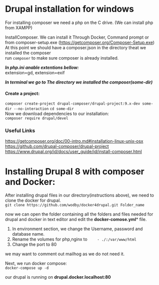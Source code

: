 # Drupal installation for windows

For installing composer we need a php on the C drive. (We can install php from XAMPP)<br />

InstallComposer. We can install it Through Docker, Command prompt or from composer-setup.exe (https://getcomposer.org/Composer-Setup.exe)<br />
 At this point we should have a composer.json in the directory theat we installed the composer<br />
run ``composer`` to make sure composer is already installed.<br />

***In php.ini anable extentions bellow:*** <br />
extension=gd, extension=exif<br />


***In terminal we go to The directory we installed the composer(some-dir)*** <br />
#### Create a project:<br />
``composer create-project drupal-composer/drupal-project:9.x-dev some-dir --no-interaction``
``cd some-dir``<br />
Now we download dependencies to our installation:<br/>
``composer require drupal/devel``<br />

### Useful Links<br />
https://getcomposer.org/doc/00-intro.md#installation-linux-unix-osx<br />
https://github.com/drupal-composer/drupal-project<br />
https://www.drupal.org/id/docs/user_guide/id/install-composer.html<br />

# Installing Drupal 8 with composer and Docker:<br/>
After installing drupal files in our directory(instructions above), we need to clone the docker for drupal. <br/>
``git clone https://github.com/wodby/docker4drupal.git Folder_name`` <br/>

now we can open the folder containing all the folders and files needed for drupal and docker in text editor and edit the **docker-comose.yml*** file.<br/>
1. In environment section, we change the Username, password and database name. <br/>
2. Rename the volumes for php,nginx to ``    - ./:/var/www/html`` <br/>
3. Change the port to 80

we may want to comment out mailhog as we do not need it.<br/>

Next, we run docker compose: <br/>
``docker-compose up -d``<br/>

our drupal is running on **drupal.docker.localhost:80**

